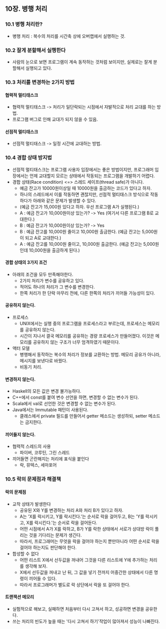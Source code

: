 ## 10장. 병행 처리
### 10.1 병행 처리란?
- 병행 처리 : 복수의 처리를 시간축 상에 오버랩에서 실행하는 것.

### 10.2 잘게 분할해서 실행한다
- 사람의 눈으로 보면 프로그램이 계속 동작하는 것처럼 보이지만, 실제로는 잘게 분할해서 실행되고 있다.

### 10.3 처리를 변경하는 2가지 방법
#### 협력적 멀티태스크
- 협력적 멀티태스크 -> 처리가 일단락되는 시점에서 자발적으로 처리 교대를 하는 방법.
- 프로그램 버그로 인해 교대가 되지 않을 수 있음.

#### 선점적 멀티태스크
- 선점적 멀티태스크 -> 일정 시간에 교대하는 방법.

### 10.4 경합 상태 방지법
- 선점적 멀티태스크는 프로그램 사용자 입장에서는 좋은 방법이지만, 프로그래머 입장에서는 언제 교대할지 모르는 상태에서 작동되는 프로그램을 개발하기 어렵다.
- 경합 상태(Race condition) <=> 스레드 세이프(thread safe)가 아니다.
  - 예금 잔고가 10000원이상일 때 10000원을 출금하는 코드가 있다고 하자.
  - 하나의 스레드에서 이를 작동하면 괜찮지만, 선점적 멀티태스크 방식으로 작동하다가 아래와 같은 문제가 발생할 수 있다.
  - (예금 잔고가 15,000원 있다고 하자. 우선 프로그램 A가 실행된다.)
  - A : 예금 잔고가 10,000원이상 있는가? -> Yes (여기서 다른 프로그램 B로 교대한다.)
  - B : 예금 잔고가 10,000원이상 있는가? -> Yes
  - B : 예금 잔고를 10,000원 줄이고 10,000원 출금한다. (예금 잔고는 5,000원이 되고 A로 교대한다.)
  - A : 예금 잔고를 10,000원 줄이고, 10,000원 출금한다. (예금 잔고는 5,000원인데 10,000원을 출금하게 된다.)

#### 경합 상태의 3가지 조건
- 아래의 조건을 모두 만족해야한다.
  - 2가지 처리가 변수를 공유하고 있다.
  - 적어도 하나의 처리가 그 변수를 변경한다.
  - 한쪽 처리가 한 단락 마무리 전에, 다른 한쪽의 처리가 끼어들 가능성이 있다.

#### 공유하지 않는다.
- 프로세스
  - UNIX에서는 실행 중의 프로그램을 프로세스라고 부르는데, 프로세스는 메모리를 공유하지 않는다.
  - 시간이 지나서 결국 메모리를 공유하는 경량 프로세스가 만들어졌다. 이것은 메모리를 공유하지 않는 구조가 너무 엄격하였기 때문이다.
- 액터 모델   
  - 병행해서 동작하는 복수의 처리가 정보를 교환하는 방법. 메모리 공유가 아니라, 메시지를 보낸다로 바꿨다.
  - 비동기 처리.

#### 변경하지 않는다.
- Haskell의 모든 값은 변경 불가능하다.
- C++에서 const를 붙여 변수 선언을 하면, 변경할 수 없는 변수가 된다.
- Scala에서 val로 선언한 것은 변경할 수 없는 변수가 된다.
- Java에서는 Immutable 패턴이 사용된다.
  - 클래스에서 private 필드를 만들어서 getter 메소드는 생성하되, setter 메소드는 금지한다.

#### 끼어들지 않는다.
- 협력적 스레드의 사용
  - 파이버, 코루틴, 그린 스레드
- 끼어들면 곤란해지는 처리에 표식을 붙인다
  - 락, 뮤텍스, 세마포어

### 10.5 락의 문제점과 해결책
#### 락의 문제점
- 교착 상태가 발생한다
  - 공유된 X와 Y를 변경하는 처리 A와 처리 B가 있다고 하자.
  - A는 'X를 락시키고, Y를 락시킨다.'는 순서로 락을 걸어두고, B는 'Y를 락시키고, X를 락시킨다.'는 순서로 락을 걸어둔다.
  - 어떤 시점에서 A가 X를 락하고, B가 Y를 락한 상태에서 서로가 상대방 락이 풀리는 것을 기다리는 문제가 생긴다.
  - 따라서, 프로그래머는 무엇을 락을 걸어야 하는지 뿐만아니라 어떤 순서로 락을 걸어야 하는지도 판단해야 한다.
- 합성할 수 없다
  - 어떤 리스트 X에서 선두값을 꺼내어 그것을 다른 리스트에 Y에 추가하는 처리를 생각해 보자.
  - X에서 선두값을 꺼내고 난 뒤, 그 값을 넣기 전까지 어중간한 상태에서 다른 명령이 끼어들 수 있다.
  - 따라서 프로그래머가 별도로 락 상단에서 락을 또 걸어야 한다.

#### 트랜잭션 메모리
- 실험적으로 해보고, 실패하면 처음부터 다시 고쳐서 하고, 성공하면 변경을 공유한다.
- 쓰는 처리의 빈도가 높을 때는 '다시 고쳐서 하기'작업이 많아져서 성능이 나빠진다.

